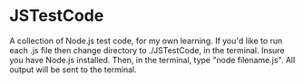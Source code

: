 # JSTestCode
A collection of Node.js test code, for my own learning. If you'd like to run each .js file then change directory to ./JSTestCode, in the terminal. Insure you have Node.js installed. Then, in the terminal, type "node filename.js". All output will be sent to the terminal. 
